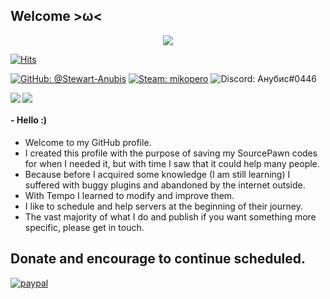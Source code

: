 ## Welcome >ω<

<p align="center">
  <img src="https://readme-typing-svg.herokuapp.com/?lines=Welcome+to+my+GitHub+>ω<!&center=true&width=380&height=45">
</p>


[![Hits](https://hits.seeyoufarm.com/api/count/incr/badge.svg?url=https%3A%2F%2Fgithub.com%2FStewart-Anubis&count_bg=%2379C83D&title_bg=%23555555&icon=&icon_color=%23E7E7E7&title=%F0%9F%8C%B1visitor%3A&edge_flat=true)](https://hits.seeyoufarm.com)

[![GitHub: @Stewart-Anubis](https://img.shields.io/static/v1?label=&message=Stewart-Anubis&style=flat-square&logo=github&color=ee77ee&labelColor=002200)](https://github.com/Stewart-Anubis)
[![Steam: mikopero](https://img.shields.io/static/v1?label=&message=Анубис&style=flat-square&logo=steam&labelColor=002200&color=ee77ee)](https://steamcommunity.com/id/stewartbh)
![Discord: Анубис#0446](https://img.shields.io/static/v1?label=Анубис&message=%230446&style=flat-square&logo=discord&color=ee77ee)

<p>
  <a href="https://github.com/anuraghazra/github-readme-stats">
    <img align="left" src="https://github-readme-stats.vercel.app/api?username=Stewart-Anubis&show_icons=true&theme=dark" />
  </a>
  <a href="https://github.com/anuraghazra/github-readme-stats">
    <img src="https://github-readme-stats.vercel.app/api/top-langs/?username=Stewart-Anubis&theme=dark&langs_count=4&show_icons=true" />
  </a>
</p>

#### - Hello :)

* Welcome to my GitHub profile.
* I created this profile with the purpose of saving my SourcePawn codes for when I needed it, but with time I saw that it could help many people.
* Because before I acquired some knowledge (I am still learning) I suffered with buggy plugins and abandoned by the internet outside.
* With Tempo I learned to modify and improve them.
* I like to schedule and help servers at the beginning of their journey.
* The vast majority of what I do and publish if you want something more specific, please get in touch.


## Donate and encourage to continue scheduled.

[![paypal](https://www.paypalobjects.com/en_US/i/btn/btn_donateCC_LG.gif)](https://www.paypal.com/donate/?hosted_button_id=QQNFUZ2CDLBMQ)
